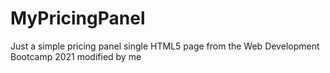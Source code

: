 # MyPricingPanel
Just a simple pricing panel single HTML5 page from the Web Development Bootcamp 2021 modified by me
